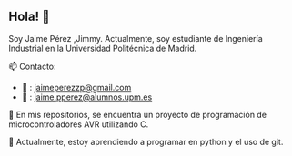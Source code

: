 ## Hola! 👋

Soy Jaime Pérez ,Jimmy. Actualmente, soy estudiante de Ingeniería Industrial en la Universidad Politécnica de Madrid. 

📫 Contacto:
  - 📨 : jaimeperezzp@gmail.com
  - 🏫 : jaime.pperez@alumnos.upm.es

🔭 En mis repositorios, se encuentra un proyecto de programación de microcontroladores AVR utilizando C.

🌱 Actualmente, estoy aprendiendo a programar en python y el uso de git. 


<!--
**jimmyperezp/jimmyperezp** is a ✨ _special_ ✨ repository because its `README.md` (this file) appears on your GitHub profile.

  
Here are some ideas to get you started:

- 🔭 I’m currently working on ...
- 🌱 I’m currently learning ...
- 👯 I’m looking to collaborate on ...
- 🤔 I’m looking for help with ...
- 💬 Ask me about ...
- 📫 How to reach me: ...
- 😄 Pronouns: ...
- ⚡ Fun fact: ...
-->
